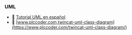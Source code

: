 ### UML

- 🔗 [Tutorial UML en español](https://youtube.com/playlist?list=PLM-p96nOrGcaw5dhv8wOA5tVVWEmXtA2F)
- 🔗 [www.plccoder.com,twincat-uml-class-diagram](https://www.plccoder.com/twincat-uml-class-diagram/)